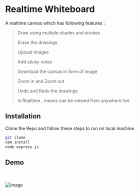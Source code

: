 # Realtime Whiteboard

A realtime canvas which has following features :
>
> Draw using multiple shades and strokes
>
> Erase the drwaings
>
> Upload Images
>
> Add sticky notes
> 
> Download the canvas in form of image
>
> Zoom in and Zoom out
>
> Undo and Redo the drawings
>
> Is Realtime , means can be viewed from anywhere live
>

## Installation

Clone the Repo and follow these steps to run on local machine

```bash
git clone
npm install
node express.js
```

## Demo 
<br> <br>
![image](https://github.com/Nandini706/Realtime-Whiteboard/assets/112766474/4d455915-0b73-4127-983a-0948463920ab)
